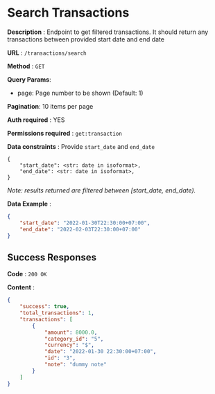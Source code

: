 # Search Transactions

**Description** : Endpoint to get filtered transactions. It should return any transactions between provided start date and end date


**URL** : `/transactions/search`

**Method** : `GET`

**Query Params**: 
- page: Page number to be shown (Default: 1)

**Pagination**: 10 items per page

**Auth required** : YES

**Permissions required** : `get:transaction`


**Data constraints** : 
Provide `start_date` and `end_date`
```
{
    "start_date": <str: date in isoformat>,
    "end_date": <str: date in isoformat>,
}
```
*Note: results returned are filtered between [start_date, end_date).*

**Data Example** :
```json
{
    "start_date": "2022-01-30T22:30:00+07:00",
    "end_date": "2022-02-03T22:30:00+07:00"
}
```

## Success Responses

**Code** : `200 OK`

**Content** : 

```json
{
    "success": true,
    "total_transactions": 1,
    "transactions": [
        {
            "amount": 8000.0,
            "category_id": "5",
            "currency": "$",
            "date": "2022-01-30 22:30:00+07:00",
            "id": "3",
            "note": "dummy note"
        }
    ]
}
```
